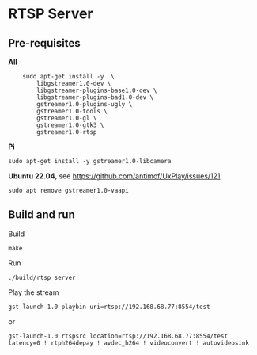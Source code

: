 # RTSP Server
## Pre-requisites
**All**
```
	sudo apt-get install -y  \
		libgstreamer1.0-dev \
		libgstreamer-plugins-base1.0-dev \
		libgstreamer-plugins-bad1.0-dev \
		gstreamer1.0-plugins-ugly \
		gstreamer1.0-tools \
		gstreamer1.0-gl \
		gstreamer1.0-gtk3 \
		gstreamer1.0-rtsp
```
**Pi**
```
sudo apt-get install -y gstreamer1.0-libcamera
```
**Ubuntu 22.04**, see https://github.com/antimof/UxPlay/issues/121
```
sudo apt remove gstreamer1.0-vaapi
```

## Build and run
Build
```
make
```
Run
```
./build/rtsp_server
```
Play the stream
```
gst-launch-1.0 playbin uri=rtsp://192.168.68.77:8554/test
```
or
```
gst-launch-1.0 rtspsrc location=rtsp://192.168.68.77:8554/test latency=0 ! rtph264depay ! avdec_h264 ! videoconvert ! autovideosink
```
